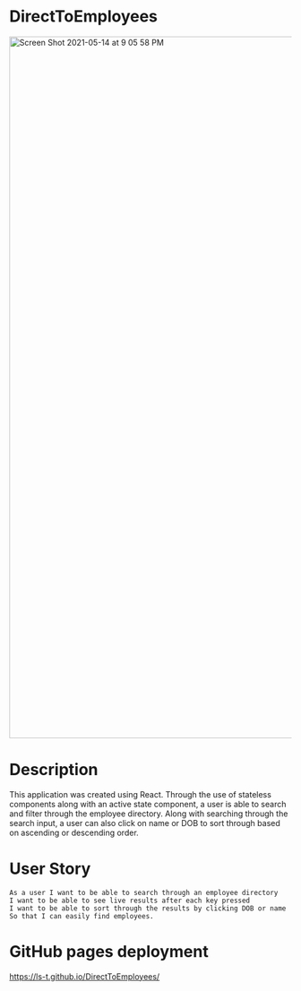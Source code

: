 # DirectToEmployees

<img width="1253" alt="Screen Shot 2021-05-14 at 9 05 58 PM" src="https://user-images.githubusercontent.com/79895233/118343651-304a5900-b4f8-11eb-8bf9-c6e74b529585.png">


# Description

This application was created using React. Through the use of stateless components along with an active state component, a user is able to search and filter through the employee directory. Along with searching through the search input, a user can also click on name or DOB to sort through based on ascending or descending order. 


# User Story 

    As a user I want to be able to search through an employee directory
    I want to be able to see live results after each key pressed
    I want to be able to sort through the results by clicking DOB or name
    So that I can easily find employees.

# GitHub pages deployment
https://ls-t.github.io/DirectToEmployees/
